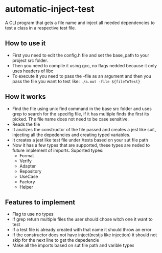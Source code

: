 # automatic-inject-test
A CLI program that gets a file name and inject all needed dependencies to test a class in a respective test file.

## How to use it
  - First you need to edit the config.h file and set the base_path to your project src folder.
  - Then you need to compile it using gcc, no flags nedded because it only uses headers of libc
  - To execute it you need to pass the -file as an argument and then you pass the file you want to test like: `./a.out -file ${fileToTest}`

## How it works
  - Find the file using unix find command in the base src folder and uses grep to search for the specifig file, if it has multiple finds the first its picked. The file name does not need to be case sensitive.
  - Reads the file 
  - It analizes the constructor of the file passed and creates a jest like suit, injecting all the depedencies and creating typed variables.
  - It creates a jest like test file under /tests based on your sut file path 
  - Now it has a few types that are supported, these types are neded to future implement of imports. Suported types:
    - Format
    - Verify
    - Adapter
    - Repository
    - UseCase
    - Factory
    - Helper 

## Features to implement
  - Flag to use no types
  - If grep return multiple files the user should chose witch one it want to test
  - If a test file is already created with that name it should throw an error
  - If the constructor does not have inject(nestjs like injection) it should not skip for the next line to get the depedencie
  - Make all the imports based on sut file path and varible types
  
   
 
